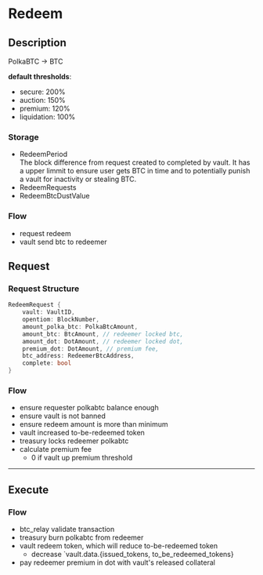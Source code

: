 # Redeem

## Description
PolkaBTC -> BTC

**default thresholds**:  
- secure: 200%  
- auction: 150%  
- premium: 120%  
- liquidation: 100%  

### Storage
- RedeemPeriod  
    The block difference from request created to completed by vault. It has a upper limmit to ensure user gets BTC in time and to potentially punish a vault for inactivity or stealing BTC.
- RedeemRequests
- RedeemBtcDustValue

### Flow
- request redeem
- vault send btc to redeemer

## Request

### Request Structure
```rust
RedeemRequest {
    vault: VaultID,
    opentiom: BlockNumber,
    amount_polka_btc: PolkaBtcAmount,
    amount_btc: BtcAmount, // redeemer locked btc,
    amount_dot: DotAmount, // redeemer locked dot,
    premium_dot: DotAmount, // premium fee,
    btc_address: RedeemerBtcAddress,
    complete: bool
}
```

### Flow
- ensure requester polkabtc balance enough
- ensure vault is not banned
- ensure redeem amount is more than minimum
- vault increased to-be-redeemed token
- treasury locks redeemer polkabtc
- calculate premium fee 
    + 0 if vault up premium threshold

---
## Execute

### Flow
- btc_relay validate transaction
- treasury burn polkabtc from redeemer
- vault redeem token, which will reduce to-be-redeemed token
    + decrease `vault.data.{issued_tokens, to_be_redeemed_tokens}
- pay redeemer premium in dot with vault's released collateral